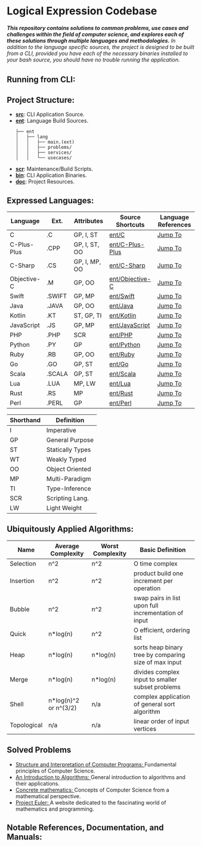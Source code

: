 # Logical Expression Codebase

###### **This repository contains solutions to common problems, use cases and challenges within the field of computer science, and explores each of these solutions through multiple languages and methodologies.** In addition to the language specific sources, the project is designed to be built from a CLI, provided you have each of the necessary binaries installed to your bash source, you should have no trouble running the application.

Running from CLI:
-----------------

Project Structure:
------------------
* [**src**](https://github.com/lancewalk87/CLS-Logical-Expression-Codebase/tree/master/src): CLI Application Source.
* [**ent**](https://github.com/lancewalk87/CLS-Logical-Expression-Codebase/tree/master/ent): Language Build Sources.
  ```
  ├── ent
  │   ├── lang
  │   │   ├── main.(ext)
  │   │   ├── problems/
  │   │   ├── services/
  │   │   └── usecases/
  ```
* [**scr**](https://github.com/lancewalk87/CLS-Logical-Expression-Codebase/tree/master/scr): Maintenance/Build Scripts.  
* [**bin**](https://github.com/lancewalk87/CLS-Logical-Expression-Codebase/tree/master/bin): CLI Application Binaries.
* [**doc**](https://github.com/lancewalk87/CLS-Logical-Expression-Codebase/tree/master/ref): Project Resources.

Expressed Languages:
-------------------

|     Language      | Ext.      | Attributes      | Source Shortcuts                                                                                               | Language References |
| ----------------- | --------- | --------------- | -------------------------------------------------------------------------------------------------------------- | ------------------- |
| C                 | .C        | GP, I, ST       | [ent/C](https://github.com/lancewalk87/CLS-Logical-Expression-Codebase/tree/master/ent/C)                      | [Jump To](https://www.cprogramming.com/)
| C-Plus-Plus       | .CPP      | GP, I, ST, OO   | [ent/C-Plus-Plus](https://github.com/lancewalk87/CLS-Logical-Expression-Codebase/tree/master/ent/C-Plus-Plus)  | [Jump To](http://www.cplusplus.com/)
| C-Sharp           | .CS       | GP, I, MP, OO   | [ent/C-Sharp](https://github.com/lancewalk87/CLS-Logical-Expression-Codebase/tree/master/ent/C-Sharp)          | [Jump To](https://docs.microsoft.com/en-us/dotnet/csharp/)
| Objective-C       | .M        | GP, OO          | [ent/Objective-C](https://github.com/lancewalk87/CLS-Logical-Expression-Codebase/tree/master/ent/Objective-C)  | [Jump To](https://developer.apple.com/library/archive/documentation/Cocoa/Conceptual/ObjectiveC/Introduction/introObjectiveC.html)
| Swift             | .SWIFT    | GP, MP          | [ent/Swift](https://github.com/lancewalk87/CLS-Logical-Expression-Codebase/tree/master/ent/Swift)              | [Jump To](https://swift.org/)
| Java              | .JAVA     | GP, OO          | [ent/Java](https://github.com/lancewalk87/CLS-Logical-Expression-Codebase/tree/master/ent/Java)                | [Jump To](https://docs.oracle.com/javase/tutorial/)
| Kotlin            | .KT       | ST, GP, TI      | [ent/Kotlin](https://github.com/lancewalk87/CLS-Logical-Expression-Codebase/tree/master/ent/Kotlin)            | [Jump To](https://kotlinlang.org/)
| JavaScript        | .JS       | GP, MP          | [ent/JavaScript](https://github.com/lancewalk87/CLS-Logical-Expression-Codebase/tree/master/ent/JavaScript)    | [Jump To](https://www.javascript.com/)
| PHP               | .PHP      | SCR             | [ent/PHP](https://github.com/lancewalk87/CLS-Logical-Expression-Codebase/tree/master/ent/PHP)                  | [Jump To](http://www.php.net/)
| Python            | .PY       | GP              | [ent/Python](https://github.com/lancewalk87/CLS-Logical-Expression-Codebase/tree/master/ent/Python)            | [Jump To](https://www.python.org/)
| Ruby              | .RB       | GP, OO          | [ent/Ruby](https://github.com/lancewalk87/CLS-Logical-Expression-Codebase/tree/master/ent/Ruby)                | [Jump To](https://www.ruby-lang.org/en/)
| Go                | .GO       | GP, ST          | [ent/Go](https://github.com/lancewalk87/CLS-Logical-Expression-Codebase/tree/master/ent/Go)                    | [Jump To](https://golang.org/)
| Scala             | .SCALA    | GP, ST          | [ent/Scala](https://github.com/lancewalk87/CLS-Logical-Expression-Codebase/tree/master/ent/Scala)              | [Jump To](https://www.scala-lang.org/)
| Lua               | .LUA      | MP, LW          | [ent/Lua](https://github.com/lancewalk87/CLS-Logical-Expression-Codebase/tree/master/ent/Lua)                  | [Jump To](https://www.lua.org/)
| Rust              | .RS       | MP              | [ent/Rust](https://github.com/lancewalk87/CLS-Logical-Expression-Codebase/tree/master/ent/Rust)                | [Jump To](https://www.rust-lang.org/)
| Perl              | .PERL     | GP              | [ent/Perl](https://github.com/lancewalk87/CLS-Logical-Expression-Codebase/tree/master/ent/Perl)                | [Jump To](https://www.perl.org/)

| Shorthand | Definition         |
| --------- | ------------------ |
| I         | Imperative         |
| GP        | General Purpose    |
| ST        | Statically Types   |
| WT        | Weakly Typed       |  
| OO        | Object Oriented    |   
| MP        | Multi-Paradigm     |  
| TI        | Type-Inference     |
| SCR       | Scripting Lang.    |  
| LW        | Light Weight       |  


Ubiquitously Applied Algorithms:  
--------------------------------
| Name        | Average Complexity    | Worst Complexity | Basic Definition                                      |
| ----------- | --------------------- | ---------------- | ----------------------------------------------------- |
| Selection   | n^2                   | n^2              | O time complex                                        |
| Insertion   | n^2                   | n^2              | product build one increment per operation             |
| Bubble      | n^2                   | n^2              | swap pairs in list upon full incrementation of input  |
| Quick       | n*log(n)              | n^2              |  O efficient, ordering list                           |
| Heap        | n*log(n)              | n*log(n)         | sorts heap binary tree by comparing size of max input |   
| Merge       | n*log(n)              | n*log(n)         | divides complex input to smaller subset problems      |
| Shell       | n*log(n)^2 or n^(3/2) | n/a              | complex application of general sort algorithm         |
| Topological | n/a                   | n/a              | linear order of input vertices                        |


Solved Problems
--------
* [Structure and Interpretation of Computer Programs: ](https://github.com/lancewalk87/CLS-Logical-Expression-Codebase/tree/master/docs/structure_interpretation.md) Fundamental principles of Computer Science.  
* [An Introduction to Algorithms: ](https://github.com/lancewalk87/CLS-Logical-Expression-Codebase/tree/master/docs/introduction_algorithms.md) General introduction to algorithms and their applications.
* [Concrete mathematics: ](https://github.com/lancewalk87/CLS-Logical-Expression-Codebase/tree/master/docs/concrete_mathematics.md) Concepts of Computer Science from a mathematical perspective.
* [Project Euler: ](https://github.com/lancewalk87/CLS-Logical-Expression-Codebase/tree/master/docs/project_euler.md) A website dedicated to the fascinating world of mathematics and programming.

Notable References, Documentation, and Manuals:
-----------------------------------------------
